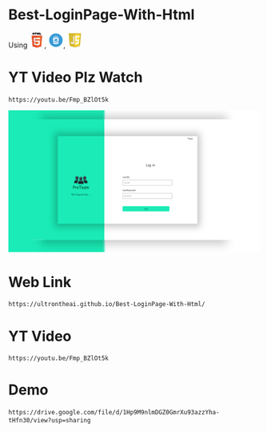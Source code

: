 # Best-LoginPage-With-Html
Using <img src="h.png" width="30px">, <img src="c.png" width="30px">, <img src="j.jpg" width="30px">
# YT Video Plz Watch

    https://youtu.be/Fmp_BZlOt5k
<img src="thu.jpg">

# Web Link

    https://ultrontheai.github.io/Best-LoginPage-With-Html/
    
# YT Video

    https://youtu.be/Fmp_BZlOt5k
    
# Demo

    https://drive.google.com/file/d/1Hp9M9nlmDGZ0GmrXu93azzYha-tHfn30/view?usp=sharing
    
